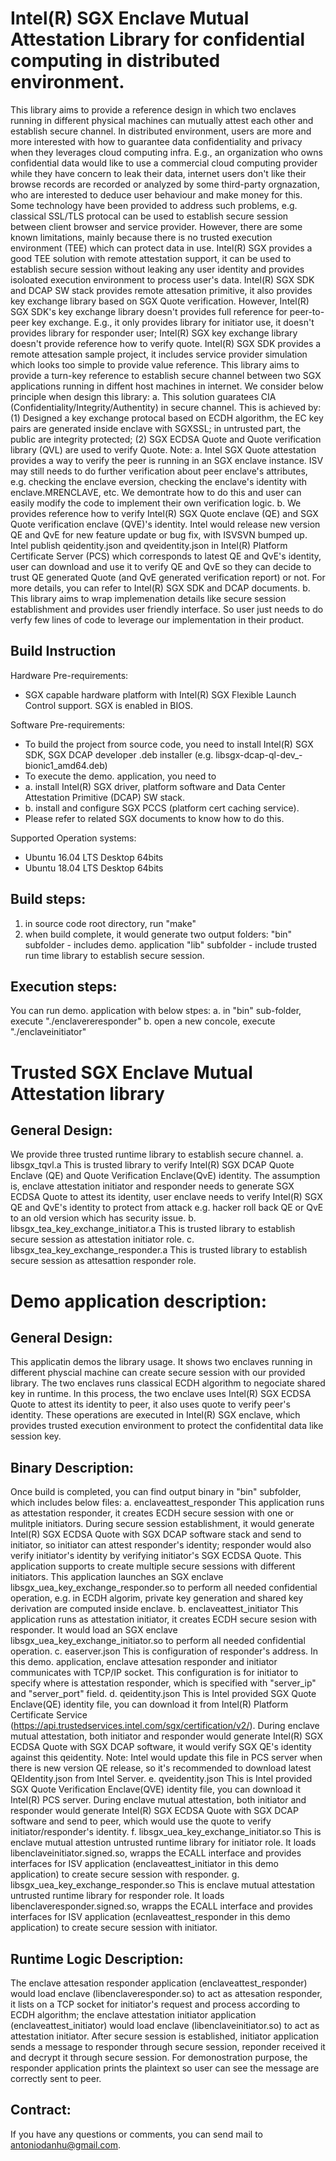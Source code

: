 Intel(R) SGX Enclave Mutual Attestation Library for confidential computing in distributed environment.
=====================================================================
This library aims to provide a reference design in which two enclaves running in different physical machines can mutually attest each other and establish secure channel. In distributed environment, users are more and more interested with how to guarantee data confidentiality and privacy when they leverages cloud computing infra. E.g., an organization who owns confidential data would like to use a commercial cloud computing provider while they have concern to leak their data, internet users don't like their browse records are recorded or analyzed by some third-party orgnazation, who are interested to deduce user behaviour and make money for this. Some technology have been provided to address such problems, e.g. classical SSL/TLS protocal can be used to establish secure session between client browser and service provider. However, there are some known limitations, mainly because there is no trusted execution environment (TEE) which can protect data in use. 
Intel(R) SGX provides a good TEE solution with remote attestation support, it can be used to establish secure session without leaking any user identity and provides isoloated execution environment to process user's data. Intel(R) SGX SDK and DCAP SW stack provides remote attesation primitive, it also provides key exchange library based on SGX Quote verification. However, Intel(R) SGX SDK's key exchange library doesn't provides full reference for peer-to-peer key exchange. E.g., it only provides library for initiator use, it doesn't provides library for responder user; Intel(R) SGX key exchange library doesn't provide reference how to verify quote. Intel(R) SGX SDK provides a remote attesation sample project, it includes service provider simulation which looks too simple to provide value reference.
This library aims to provide a turn-key reference to establish secure channel between two SGX applications running in diffent host machines in internet. We consider below principle when design this library:
a. This solution guaratees CIA (Confidentiality/Integrity/Authentity) in secure channel. This is achieved by:
    (1) Designed a key exchange protocal based on ECDH algorithm, the EC key pairs are generated inside enclave with SGXSSL; in untrusted part, the public are integrity protected;
    (2) SGX ECDSA Quote and Quote verification library (QVL) are used to verify Quote.
    Note: 
    a. Intel SGX Quote attestation provides a way to verify the peer is running in an SGX enclave instance. ISV may still needs to do further verification about peer enclave's attributes, e.g. checking the enclave eversion, checking the enclave's identity with enclave.MRENCLAVE, etc. We demontrate how to do this and user can easily modify the code to implement their own verification logic.
    b. We provides reference how to verify Intel(R) SGX Quote enclave (QE) and SGX Quote verification enclave (QVE)'s identity. Intel would release new version QE and QvE for new feature update or bug fix, with ISVSVN bumped up. Intel publish qeidentity.json and qveidentity.json in Intel(R) Platform Certificate Server (PCS) which corresponds to latest QE and QvE's identity, user can download and use it to verify QE and QvE so they can decide to trust QE generated Quote (and QvE generated verification report) or not. For more details, you can refer to Intel(R) SGX SDK and DCAP documents. 
b. This library aims to wrap implemenation details like secure session establishment and provides user friendly interface. So user just needs to do verfy few lines of code to leverage our implementation in their product.        


Build Instruction
-------
Hardware Pre-requirements:
* SGX capable hardware platform with Intel(R) SGX Flexible Launch Control support. SGX is enabled in BIOS.

Software Pre-requirements:
* To build the project from source code, you need to install Intel(R) SGX SDK, SGX DCAP developer .deb installer (e.g. libsgx-dcap-ql-dev_<version>-bionic1_amd64.deb)
* To execute the demo. application, you need to
*   a. install Intel(R) SGX driver, platform software and Data Center Attestation Primitive (DCAP) SW stack. 
*   b. install and configure SGX PCCS (platform cert caching service).
* Please refer to related SGX documents to know how to do this.

Supported Operation systems:
* Ubuntu 16.04 LTS Desktop 64bits
* Ubuntu 18.04 LTS Desktop 64bits

Build steps:
------
1. in source code root directory, run "make"
2. when build complete, it would generate two output folders:
   "bin" subfolder - includes demo. application 
   "lib" subfolder - include trusted run time library to establish secure session.

Execution steps:
------
You can run demo. application with below stpes:
   a. in "bin" sub-folder, execute "./enclavereresponder"
   b. open a new concole, execute "./enclaveinitiator"

Trusted SGX Enclave Mutual Attestation library
=============================
General Design:
-----
   We provide three trusted runtime library to establish secure channel.
   a. libsgx_tqvl.a
   This is trusted library to verify Intel(R) SGX DCAP Quote Enclave (QE) and Quote Verification Enclave(QvE) identity. The assumption is, enclave attestation initiator and responder needs to generate SGX ECDSA Quote to attest its identity, user enclave needs to verify Intel(R) SGX QE and QvE's identity to protect from attack e.g. hacker roll back QE or QvE to an old version which has security issue.
   b. libsgx_tea_key_exchange_initiator.a
   This is trusted library to establish secure session as attestation initiator role.
   c. libsgx_tea_key_exchange_responder.a
   This is trusted library to establish secure session as attesattion responder role.

Demo application description:
=============================
General Design:
------
   This applicatin demos the library usage. It shows two enclaves running in different physcial machine can create secure session with our provided library. The two enclaves runs classical ECDH algorithm to negociate shared key in runtime. In this process, the two enclave uses Intel(R) SGX ECDSA Quote to attest its identity to peer, it also uses quote to verify peer's identity. These operations are executed in Intel(R) SGX enclave, which provides trusted execution environment to protect the confidentital data like session key. 

Binary Description:
------
Once build is completed, you can find output binary in "bin" subfolder, which includes below files:
   a. enclaveattest_responder
      This application runs as attestation responder, it creates ECDH secure session with one or mulitple initiators. During secure session establishment, it would generate Intel(R) SGX ECDSA Quote with SGX DCAP software stack and send to initiator, so initiator can attest responder's identity; responder would also verify initiator's identity by verifying initiator's SGX ECDSA Quote. This application supports to create multiple secure sessions with different initiators. This application launches an SGX enclave libsgx_uea_key_exchange_responder.so to perform all needed confidential operation, e.g. in ECDH algorim, private key generation and shared key derivation are computed inside enclave.
   b. enclaveattest_initiator
      This application runs as attestation initiator, it creates ECDH secure sesion with responder. It would load an SGX enclave libsgx_uea_key_exchange_initiator.so to perform all needed confidential operation.
   c. easerver.json
      This is configuration of responder's address. In this demo. application, enclave attesation responder and initiator communicates with TCP/IP socket. This configuration is for initiator to specify where is attestation responder, which is specified with "server_ip" and "server_port" field.
   d. qeidentity.json
      This is Intel provided SGX Quote Enclave(QE) identity file, you can download it from Intel(R) Platform Certificate Service (https://api.trustedservices.intel.com/sgx/certification/v2/). During enclave mutual attestation, both initiator and responder would generate Intel(R) SGX ECDSA Quote with SGX DCAP software, it would verify SGX QE's identity against this qeidentity.
      Note: Intel would update this file in PCS server when there is new version QE release, so it's recommended to download latest QEIdentity.json from Intel Server.
   e. qveidentity.json
      This is Intel provided SGX Quote Verification Enclave(QVE) identity file, you can download it Intel(R) PCS server. During enclave mutual attestation, both initiator and responder would generate Intel(R) SGX ECDSA Quote with SGX DCAP software and send to peer, which would use the quote to verify initiator/responder's identity.
   f. libsgx_uea_key_exchange_initiator.so
      This is enclave mutual attestion untrusted runtime library for initiator role. It loads libenclaveinitiator.signed.so, wrapps the ECALL interface and provides interfaces for ISV application (enclaveattest_initiator in this demo application) to create secure session with responder.
   g. libsgx_uea_key_exchange_responder.so
      This is enclave mutual attestation untrusted runtime library for responder role. It loads libenclaveresponder.signed.so, wrapps the ECALL interface and provides interfaces for ISV application (ecnlaveattest_responder in this demo application) to create secure session with initiator.

Runtime Logic Description:
------
The enclave attesation responder application (enclaveattest_responder) would load enclave (libenclaveresponder.so) to act as attesation responder, it lists on a TCP socket for initiator's request and process according to ECDH algorithm; the enclave attestation initiator application (enclaveattest_initiator) would load enclave (libenclaveinitiator.so) to act as attestation initiator. After secure session is established, initiator application sends a message to responder through secure session, reponder received it and decrypt it through secure session. For demonostration purpose, the responder application prints the plaintext so user can see the message are correctly sent to peer.

Contract:
------
If you have any questions or comments, you can send mail to antoniodanhu@gmail.com.